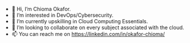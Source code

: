 - 👋 Hi, I’m Chioma Okafor. 
- 👀 I’m interested in DevOps/Cybersecurity.
- 🌱 I’m currently upskilling in Cloud Computing Essentials.
- 💞️ I’m looking to collaborate on every subject associated with the cloud.
- 📫 You can reach me on https://linkedin.com/in/okafor-chioma/

<!---
Chummy21/Chummy21 is a ✨ special ✨ repository because its `README.md` (this file) appears on your GitHub profile.
You can click the Preview link to take a look at your changes.
--->
